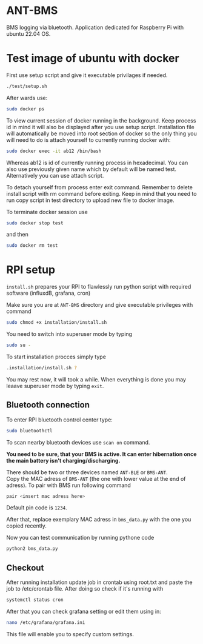 # ANT-BMS
BMS logging via bluetooth. Application dedicated for Raspberry Pi with ubuntu 22.04 OS. 
# Test image of ubuntu with docker
First use setup script and give it executable privilages if needed.
```bash
./test/setup.sh
```
After wards use:
```bash
sudo docker ps
```
To view current session of docker running in the background. Keep process id in mind it will also be displayed after you use setup script.
Installation file will automatically be moved into root section of docker so the only thing you will need to do is attach yourself to currently running docker with:
```bash
sudo docker exec -it ab12 /bin/bash 
```
Whereas ab12 is id of currently running process in hexadecimal. You can also use previously given name which by default will be named test. Alternatively you can use attach script.

To detach yourself from process enter exit command. Remember to delete install script with rm command before exiting. Keep in mind that you need to run copy script in test directory to upload new file to docker image.

To terminate docker session use 
```bash
sudo docker stop test
```
and then
```bash
sudo docker rm test
```

# RPI setup
`install.sh` prepares your RPI to flawlessly run python script  with required software (influxdB, grafana, cron)  
  
Make sure you are at `ANT-BMS` directory and give executable privileges with command

```bash
sudo chmod +x installation/install.sh
```
You need to switch into superuser mode by typing   


```bash
sudo su -
```
To start installation procces simply type
```bash
.installation/install.sh ?
```
You may rest now, it will took a while. When everything is done you may leaave superuser mode by typing `exit`.


## Bluetooth connection
To enter RPI bluetooth control center type:
```bash
sudo bluetoothctl
```
To scan nearby bluetooth devices use `scan on` command.  

**You need to be sure, that your BMS is active. It can enter hibernation once the main battery isn't charging/discharging.**

There should be two or three devices named `ANT-BLE` or `BMS-ANT`.  
Copy the MAC adress of `BMS-ANT` (the one with lower value at the end of adress). To pair with BMS run following command 
```bash
pair <insert mac adress here>
```
Default pin code is `1234`.  

After that, replace exemplary MAC adress in `bms_data.py` with the one you copied recently.

Now you can test communication by running pythone code
```bash
python2 bms_data.py
```

## Checkout
After running installation update job in crontab using root.txt and paste the job to /etc/crontab file. After doing so check if it's running with 
```bash
systemctl status cron
```

After that you can check grafana setting or edit them using in:
```bash
nano /etc/grafana/grafana.ini
```
This file will enable you to specify custom settings.